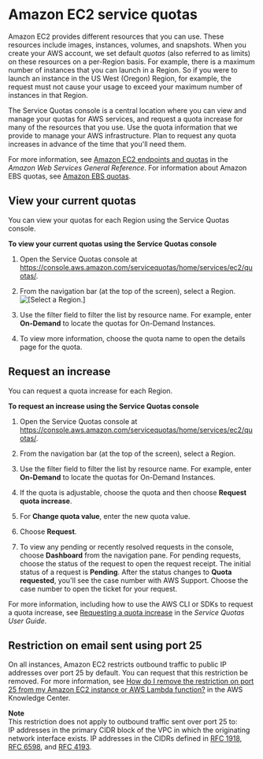 # Amazon EC2 service quotas<a name="ec2-resource-limits"></a>

Amazon EC2 provides different resources that you can use\. These resources include images, instances, volumes, and snapshots\. When you create your AWS account, we set default *quotas* \(also referred to as limits\) on these resources on a per\-Region basis\. For example, there is a maximum number of instances that you can launch in a Region\. So if you were to launch an instance in the US West \(Oregon\) Region, for example, the request must not cause your usage to exceed your maximum number of instances in that Region\.

The Service Quotas console is a central location where you can view and manage your quotas for AWS services, and request a quota increase for many of the resources that you use\. Use the quota information that we provide to manage your AWS infrastructure\. Plan to request any quota increases in advance of the time that you'll need them\.

For more information, see [Amazon EC2 endpoints and quotas](https://docs.aws.amazon.com/general/latest/gr/ec2-service.html) in the *Amazon Web Services General Reference*\. For information about Amazon EBS quotas, see [Amazon EBS quotas](ebs-resource-quotas.md)\.

## View your current quotas<a name="view-limits"></a>

You can view your quotas for each Region using the Service Quotas console\.

**To view your current quotas using the Service Quotas console**

1. Open the Service Quotas console at [https://console\.aws\.amazon\.com/servicequotas/home/services/ec2/quotas/](https://console.aws.amazon.com/servicequotas/home/services/ec2/quotas/)\.

1. From the navigation bar \(at the top of the screen\), select a Region\.  
![\[Select a Region.\]](http://docs.aws.amazon.com/AWSEC2/latest/UserGuide/images/EC2_select_region.png)

1. Use the filter field to filter the list by resource name\. For example, enter **On\-Demand** to locate the quotas for On\-Demand Instances\.

1. To view more information, choose the quota name to open the details page for the quota\.

## Request an increase<a name="request-increase"></a>

You can request a quota increase for each Region\.

**To request an increase using the Service Quotas console**

1. Open the Service Quotas console at [https://console\.aws\.amazon\.com/servicequotas/home/services/ec2/quotas/](https://console.aws.amazon.com/servicequotas/home/services/ec2/quotas/)\.

1. From the navigation bar \(at the top of the screen\), select a Region\.

1. Use the filter field to filter the list by resource name\. For example, enter **On\-Demand** to locate the quotas for On\-Demand Instances\.

1. If the quota is adjustable, choose the quota and then choose **Request quota increase**\.

1. For **Change quota value**, enter the new quota value\.

1. Choose **Request**\.

1. To view any pending or recently resolved requests in the console, choose **Dashboard** from the navigation pane\. For pending requests, choose the status of the request to open the request receipt\. The initial status of a request is **Pending**\. After the status changes to **Quota requested**, you'll see the case number with AWS Support\. Choose the case number to open the ticket for your request\.

For more information, including how to use the AWS CLI or SDKs to request a quota increase, see [Requesting a quota increase](https://docs.aws.amazon.com/servicequotas/latest/userguide/request-quota-increase.html) in the *Service Quotas User Guide*\.

## Restriction on email sent using port 25<a name="port-25-throttle"></a>

On all instances, Amazon EC2 restricts outbound traffic to public IP addresses over port 25 by default\. You can request that this restriction be removed\. For more information, see [How do I remove the restriction on port 25 from my Amazon EC2 instance or AWS Lambda function?](https://aws.amazon.com/premiumsupport/knowledge-center/ec2-port-25-throttle/) in the AWS Knowledge Center\.

**Note**  
This restriction does not apply to outbound traffic sent over port 25 to:  
IP addresses in the primary CIDR block of the VPC in which the originating network interface exists\.
IP addresses in the CIDRs defined in [ RFC 1918](https://datatracker.ietf.org/doc/html/rfc1918), [RFC 6598](https://datatracker.ietf.org/doc/html/rfc6598), and [ RFC 4193](https://datatracker.ietf.org/doc/html/rfc4193)\.